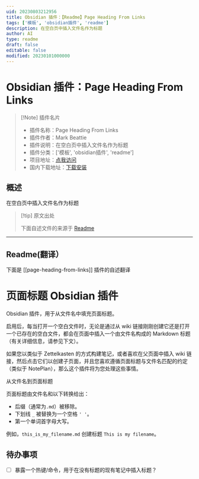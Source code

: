 ```yaml
---
uid: 20230803212956
title: Obsidian 插件：【Readme】Page Heading From Links
tags: ['模板', 'obsidian插件', 'readme']
description: 在空白页中插入文件名作为标题
author: AI
type: readme
draft: false
editable: false
modified: 20230101000000
---
```


# Obsidian 插件：Page Heading From Links

> [!Note] 插件名片
> - 插件名称：Page Heading From Links
> - 插件作者：Mark Beattie
> - 插件说明：在空白页中插入文件名作为标题
> - 插件分类：['模板', 'obsidian插件', 'readme']
> - 项目地址：[点我访问](https://github.com/beet/page-headings-obsidian-plugin)
> - 国内下载地址：[下载安装](https://pkmer.cn/products/plugin/pluginMarket/?page-heading-from-links)

## 概述

在空白页中插入文件名作为标题



> [!tip] 原文出处
> 
>下面自述文件的来源于 [Readme](https://ghproxy.net/https://raw.githubusercontent.com/beet/page-headings-obsidian-plugin/main/README.md)
> 

---

## Readme(翻译）

下面是 [[page-heading-from-links]] 插件的自述翻译



# 页面标题 Obsidian 插件

Obsidian 插件，用于从文件名中填充页面标题。

启用后，每当打开一个空白文件时，无论是通过从 wiki 链接刚刚创建它还是打开一个已存在的空白文件，都会在页面中插入一个由文件名构成的 Markdown 标题（有关详细信息，请参见下文）。

如果您以类似于 Zettelkasten 的方式构建笔记，或者喜欢在父页面中插入 wiki 链接，然后点击它们以创建子页面，并且您喜欢遵循页面标题与文件名匹配的约定（类似于 NotePlan），那么这个插件将为您处理这些事情。

从文件名到页面标题

页面标题由文件名和以下转换给出：

* 后缀（通常为`.md`）被移除。
* 下划线 `_` 被替换为一个空格 `' '`。
* 第一个单词首字母大写。

例如，`this_is_my_filename.md` 创建标题 `This is my filename`。

## 待办事项

- [ ] 暴露一个热键/命令，用于在没有标题的现有笔记中插入标题？



